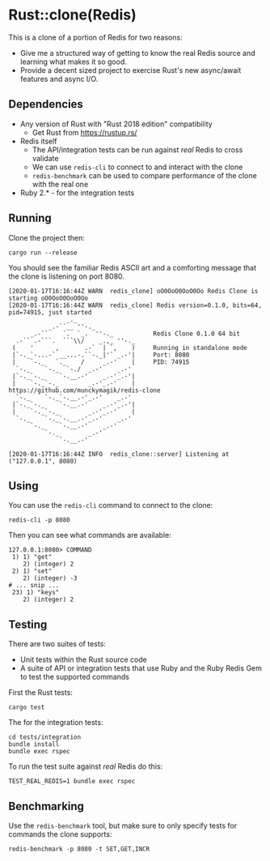 # Rust::clone(Redis)

This is a clone of a portion of Redis for two reasons:

* Give me a structured way of getting to know the real Redis source and learning what makes it so good.
* Provide a decent sized project to exercise Rust's new async/await features and async I/O.

## Dependencies

* Any version of Rust with "Rust 2018 edition" compatibility
  * Get Rust from https://rustup.rs/
* Redis itself
  * The API/integration tests can be run against _real_ Redis to cross validate
  * We can use `redis-cli` to connect to and interact with the clone
  * `redis-benchmark` can be used to compare performance of the clone with the real one
* Ruby 2.* - for the integration tests

## Running

Clone the project then:

```shell
cargo run --release
```

You should see the familiar Redis ASCII art and a comforting message that the clone is listening on port 8080.

```
[2020-01-17T16:16:44Z WARN  redis_clone] oO0OoO0OoO0Oo Redis Clone is starting oO0OoO0OoO0Oo
[2020-01-17T16:16:44Z WARN  redis_clone] Redis version=0.1.0, bits=64, pid=74915, just started
                _._
           _.-``__ ''-._
      _.-``    `.  `_.  ''-._           Redis Clone 0.1.0 64 bit
  .-`` .-```.  ```\\/    _.,_ ''-._
 (    '      ,       .-`  | `,    )     Running in standalone mode
 |`-._`-...-` __...-.``-._|'` _.-'|     Port: 8080
 |    `-._   `._    /     _.-'    |     PID: 74915
  `-._    `-._  `-./  _.-'    _.-'
 |`-._`-._    `-.__.-'    _.-'_.-'|
 |    `-._`-._        _.-'_.-'    |     https://github.com/munckymagik/redis-clone
  `-._    `-._`-.__.-'_.-'    _.-'
 |`-._`-._    `-.__.-'    _.-'_.-'|
 |    `-._`-._        _.-'_.-'    |
  `-._    `-._`-.__.-'_.-'    _.-'
      `-._    `-.__.-'    _.-'
          `-._        _.-'
              `-.__.-'

[2020-01-17T16:16:44Z INFO  redis_clone::server] Listening at ("127.0.0.1", 8080)
```

## Using

You can use the `redis-cli` command to connect to the clone:

```shell
redis-cli -p 8080
```

Then you can see what commands are available:

```
127.0.0.1:8080> COMMAND
 1) 1) "get"
    2) (integer) 2
 2) 1) "set"
    2) (integer) -3
# ... snip ...
 23) 1) "keys"
    2) (integer) 2
```

## Testing

There are two suites of tests:

* Unit tests within the Rust source code
* A suite of API or integration tests that use Ruby and the Ruby Redis Gem to test the supported commands

First the Rust tests:

```shell
cargo test
```

The for the integration tests:

```shell
cd tests/integration
bundle install
bundle exec rspec
```

To run the test suite against _real_ Redis do this:

```
TEST_REAL_REDIS=1 bundle exec rspec
```

## Benchmarking

Use the `redis-benchmark` tool, but make sure to only specify tests for commands the clone supports:

```
redis-benchmark -p 8080 -t SET,GET,INCR
```
